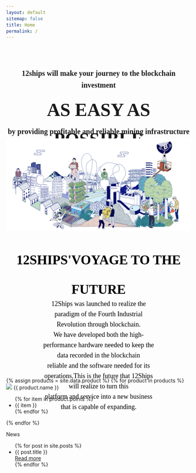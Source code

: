 ```yaml
---
layout: default
sitemap: false
title: Home
permalink: /
---
```

<link href="/assets/css/flexslider.css" rel="stylesheet">

<style>
.slogan {
    font-size: 20px; 
    font-weight: bold; 
    height:25px; 
    line-height: 32px; 
    font-family:Muli;
    text-align: center;
    margin-bottom: 10px;
}
.slogan1 {
    font-size: 50px; 
    font-weight: bold; 
    height:63px; 
    line-height: 80px; 
    font-family:Muli;
    text-align: center;
    margin-bottom: 10px;
}

.voyage {
    text-align: center;
}

.voyage .title {
        height:45px;
        font-size:36px;
        font-family:Muli;
        font-weight:bold;
        line-height:80px;
        color:rgba(0,0,0,1);
        margin-bottom: 30px;
        opacity:1;
}

.voyage .content {
    height: 114px;
    font-size:18px;
    font-family:Muli;
    font-weight:400;
    line-height:28px;
    color:rgba(0,0,0,1);
    margin: 100px;
    opacity:1;
}
</style>

<div class="row" style="padding-top: 40px">
    <p class="slogan">12ships will make your journey to the blockchain investment</p>
    <p class="slogan1">AS EASY AS POSSIBLE</p>
    <p class="slogan">by providing profitable and reliable mining infrastructure</p>
    <img src="/assets/img/banner.png" />
</div>
<div class="row voyage">
<center>
    <p class="title">12SHIPS'VOYAGE TO THE FUTURE</p>
    <p class="content">12Ships was launched to realize the paradigm of the Fourth Industrial Revolution through blockchain. <br/>We have developed both the high-performance hardware needed to keep the data recorded in the blockchain <br/> reliable and the software needed for its operations.This is the future that 12Ships will realize to turn this <br /> platform and service into a new business that is capable of expanding.</p>
</center>
</div>
<div class="row">
    <div class="products">
    {% assign products = site.data.product %}
    {% for product in products %}
    <div class="product">
        <img src="/assets/img/{{ product.assets }}" />
        <span class='title'>{{ product.name }}</span>
        <ul>
        {% for item in product.points %}
        <li><span class="point">{{ item }}</span></li>
        {% endfor %}
        </ul>
    </div> 
    {% endfor %}
    </div>
</div>
<div class="row news">
    <p class="title">News</p>
    <div class="flexslider">
        <ul class="slides">
        {% for post in site.posts %}
        <li class="item">
            <div class="new">
                {{ post.title }}
                <div class="btn"><a href="{{ post.url }}" >Read more</a></div>
            </div>
        </li> 
        {% endfor %}
        </ul>
    </div>
</div>

<script src="/assets/js/jquery.min.js"></script>
<script src="/assets/js/jquery.flexslider.js"></script>
<script type="text/javascript">
    $(window).load(function(){
      $('.flexslider').flexslider({
        animation: "slide",
        start: function(slider){
          $('body').removeClass('loading');
        },
        rtl: true,
        itemWidth: 365,
        itemMargin: 40,
        maxItems: 4,
        prevText: "",
        nextText: "",
      });
    });
</script>

<script src="/assets/js/jquery.easing.js"></script>
<script src="/assets/js/jquery.mousewheel.js"></script>
